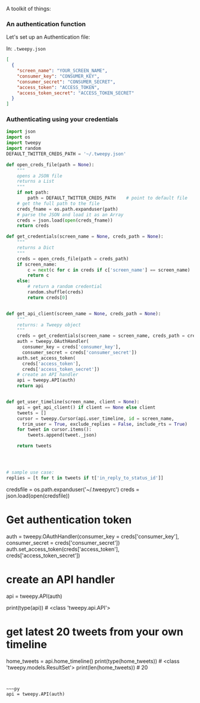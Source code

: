 

A toolkit of things:


### An authentication function

Let's set up an Authentication file:

In: `.tweepy.json`

~~~json
[
  {
    "screen_name": "YOUR_SCREEN_NAME",
    "consumer_key": "CONSUMER_KEY",
    "consumer_secret": "CONSUMER_SECRET",
    "access_token": "ACCESS_TOKEN",
    "access_token_secret": "ACCESS_TOKEN_SECRET"
  }
]  
~~~


### Authenticating using your credentials

~~~py
import json
import os
import tweepy
import random
DEFAULT_TWITTER_CREDS_PATH = '~/.tweepy.json'

def open_creds_file(path = None):
    """
    opens a JSON file
    returns a List
    """
    if not path:
        path = DEFAULT_TWITTER_CREDS_PATH    # point to default file
    # get the full path to the file
    creds_fname = os.path.expanduser(path)
    # parse the JSON and load it as an Array
    creds = json.load(open(creds_fname))    
    return creds

def get_credentials(screen_name = None, creds_path = None):
    """
    returns a Dict
    """    
    creds = open_creds_file(path = creds_path)
    if screen_name:
        c = next(c for c in creds if c['screen_name'] == screen_name)
        return c
    else:
        # return a random credential
        random.shuffle(creds)
        return creds[0]


def get_api_client(screen_name = None, creds_path = None):
    """
    returns: a Tweepy object
    """
    creds = get_credentials(screen_name = screen_name, creds_path = creds_path)
    auth = tweepy.OAuthHandler(
      consumer_key = creds['consumer_key'], 
      consumer_secret = creds['consumer_secret'])
    auth.set_access_token(
      creds['access_token'], 
      creds['access_token_secret'])
    # create an API handler
    api = tweepy.API(auth) 
    return api


def get_user_timeline(screen_name, client = None):
    api = get_api_client() if client == None else client
    tweets = []
    cursor = tweepy.Cursor(api.user_timeline, id = screen_name, 
      trim_user = True, exclude_replies = False, include_rts = True)
    for tweet in cursor.items():
        tweets.append(tweet._json)

    return tweets




# sample use case:
replies = [t for t in tweets if t['in_reply_to_status_id']]

~~~




credsfile = os.path.expanduser('~/.tweepyrc')
creds = json.load(open(credsfile))
# Get authentication token
auth = tweepy.OAuthHandler(consumer_key = creds['consumer_key'], 
  consumer_secret = creds['consumer_secret'])
auth.set_access_token(creds['access_token'], 
  creds['access_token_secret'])
# create an API handler
api = tweepy.API(auth) 

print(type(api))           # <class 'tweepy.api.API'>
# get latest 20 tweets from your own timeline
home_tweets = api.home_timeline()
print(type(home_tweets))   # <class 'tweepy.models.ResultSet'>
print(len(home_tweets))    # 20 
~~~


~~~py
api = tweepy.API(auth) 
~~~



